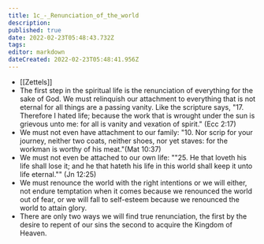 ```yaml
---
title: 1c_-_Renunciation_of_the_world
description: 
published: true
date: 2022-02-23T05:48:43.732Z
tags: 
editor: markdown
dateCreated: 2022-02-23T05:48:41.956Z
---
```


- [[Zettels]]
- The first step in the spiritual life is the renunciation of everything for the sake of God. We must relinquish our attachment to everything that is not eternal for all things are a passing vanity. Like the scripture says, "17. Therefore I hated life; because the work that is wrought under the sun is grievous unto me: for all is vanity and vexation of spirit." (Ecc 2:17)
- We must not even have attachment to our family: "10. Nor scrip for your journey, neither two coats, neither shoes, nor yet staves: for the workman is worthy of his meat."(Mat 10:37)
- We must not even be attached to our own life: ""25. He that loveth his life shall lose it; and he that hateth his life in this world shall keep it unto life eternal."" (Jn 12:25)
- We must renounce the world with the right intentions or we will either, not endure temptation when it comes because we renounced the world out of fear, or we will fall to self-esteem because we renounced the world to attain glory.
- There are only two ways we will find true renunciation, the first by the desire to repent of our sins the second to acquire the Kingdom of Heaven. 
